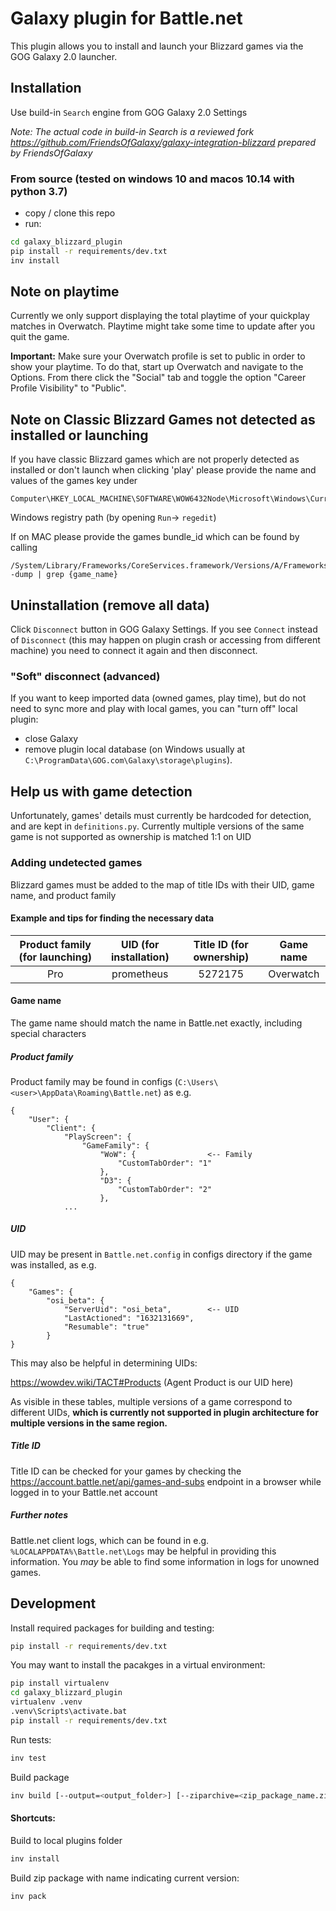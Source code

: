 # Galaxy plugin for Battle.net

This plugin allows you to install and launch your Blizzard games via the GOG Galaxy 2.0 launcher.

## Installation
Use build-in `Search` engine from GOG Galaxy 2.0 Settings

*Note: The actual code in build-in Search is a reviewed fork https://github.com/FriendsOfGalaxy/galaxy-integration-blizzard prepared by FriendsOfGalaxy*

### From source (tested on windows 10 and macos 10.14 with python 3.7)
- copy / clone this repo
- run:
```bash
cd galaxy_blizzard_plugin
pip install -r requirements/dev.txt
inv install
```

## Note on playtime

Currently we only support displaying the total playtime of your quickplay matches in Overwatch. Playtime might take some time to update after you quit the game.

**Important:** Make sure your Overwatch profile is set to public in order to show your playtime.
To do that, start up Overwatch and navigate to the Options. From there click the "Social" tab and toggle the option "Career Profile Visibility" to "Public".

## Note on Classic Blizzard Games not detected as installed or launching

If you have classic Blizzard games which are not properly detected as installed or don't launch when clicking 'play'
please provide the name and values of the games key under

```
Computer\HKEY_LOCAL_MACHINE\SOFTWARE\WOW6432Node\Microsoft\Windows\CurrentVersion\Uninstall\
```

Windows registry path (by opening `Run`-> `regedit`)

If on MAC please provide the games bundle_id which can be found by calling

```
/System/Library/Frameworks/CoreServices.framework/Versions/A/Frameworks/LaunchServices.framework/Versions/A/Support/lsregister -dump | grep {game_name}
```

## Uninstallation (remove all data)
Click `Disconnect` button in GOG Galaxy Settings. If you see `Connect` instead of `Disconnect` (this may happen on plugin crash or accessing from different machine) you need to connect it again and then disconnect.

### "Soft" disconnect (advanced)
If you want to keep imported data (owned games, play time), but do not need to sync more and play with local games, you can "turn off" local plugin:
- close Galaxy
- remove plugin local database (on Windows usually at `C:\ProgramData\GOG.com\Galaxy\storage\plugins`).

## Help us with game detection

Unfortunately, games' details must currently be hardcoded for detection, and are kept in `definitions.py`. Currently multiple versions of the same game is not supported as ownership is matched 1:1 on UID

### Adding undetected games

Blizzard games must be added to the map of title IDs with their UID, game name, and product family

#### Example and tips for finding the necessary data

| Product family (for launching) | UID (for installation) | Title ID (for ownership) | Game name |
| :---: | :-----: | :----: | :----: |
| Pro | prometheus | 5272175 | Overwatch |


#### Game name

The game name should match the name in Battle.net exactly, including special characters


##### Product family

Product family may be found in configs (`C:\Users\<user>\AppData\Roaming\Battle.net`) as e.g.

    {
        "User": {
            "Client": {
                "PlayScreen": {
                    "GameFamily": {
                        "WoW": {                <-- Family
                            "CustomTabOrder": "1"
                        },
                        "D3": {
                            "CustomTabOrder": "2"
                        },
                ...

##### UID

UID may be present in `Battle.net.config` in configs directory if the game was installed, as e.g.

    {
        "Games": {
            "osi_beta": {
                "ServerUid": "osi_beta",        <-- UID
                "LastActioned": "1632131669",
                "Resumable": "true"
            }
    }
    
This may also be helpful in determining UIDs: 

https://wowdev.wiki/TACT#Products (Agent Product is our UID here)

As visible in these tables, multiple versions of a game correspond to different UIDs, **which is currently not supported in plugin architecture for multiple versions in the same region.**

##### Title ID

Title ID can be checked for your games by checking the https://account.battle.net/api/games-and-subs endpoint in a browser while logged in to your Battle.net account

##### Further notes

Battle.net client logs, which can be found in e.g. `%LOCALAPPDATA%\Battle.net\Logs` may be helpful in providing this information. You _may_ be able to find some information in logs for unowned games.


## Development

Install required packages for building and testing:

```bash
pip install -r requirements/dev.txt
```

You may want to install the pacakges in a virtual environment:

```bash
pip install virtualenv
cd galaxy_blizzard_plugin
virtualenv .venv
.venv\Scripts\activate.bat
pip install -r requirements/dev.txt
```

Run tests:
```bash
inv test
```

Build package
```bash
inv build [--output=<output_folder>] [--ziparchive=<zip_package_name.zip>]
```

#### Shortcuts:

Build to local plugins folder
```bash
inv install
```

Build zip package with name indicating current version:
```bash
inv pack
```
